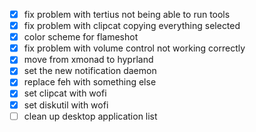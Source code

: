 - [x] fix problem with tertius not being able to run tools
- [x] fix problem with clipcat copying everything selected
- [x] color scheme for flameshot
- [x] fix problem with volume control not working correctly
- [x] move from xmonad to hyprland
- [x] set the new notification daemon
- [x] replace feh with something else
- [x] set clipcat with wofi
- [x] set diskutil with wofi
- [ ] clean up desktop application list
